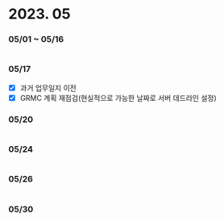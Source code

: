 # 2023. 05

### 05/01 \~ 05/16

<figure><img src="../../.gitbook/assets/image (9) (2) (2) (1) (1).png" alt=""><figcaption></figcaption></figure>

### 05/17

* [x] 과거 업무일지 이전
* [x] GRMC 계획 재점검(현실적으로 가능한 날짜로 서버 데드라인 설정)

### 05/20

<figure><img src="../../.gitbook/assets/image (11) (1).png" alt=""><figcaption></figcaption></figure>

### 05/24

<figure><img src="../../.gitbook/assets/image (8) (2).png" alt=""><figcaption></figcaption></figure>

### 05/26

<figure><img src="../../.gitbook/assets/image (21) (1) (1) (1).png" alt=""><figcaption></figcaption></figure>

### 05/30

<figure><img src="../../.gitbook/assets/image (14).png" alt=""><figcaption></figcaption></figure>



